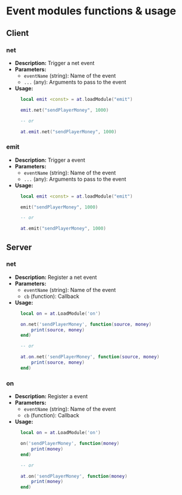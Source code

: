 # Event modules functions & usage 

## Client

### net
- **Description:** Trigger a net event
- **Parameters:**
  - `eventName` (string): Name of the event
  - `...` (any): Arguments to pass to the event
- **Usage:**
  ```lua
    local emit <const> = at.loadModule("emit")

    emit.net("sendPlayerMoney", 1000)

    -- or 

    at.emit.net("sendPlayerMoney", 1000)
  ```

### emit
- **Description:** Trigger a event
- **Parameters:**
  - `eventName` (string): Name of the event
  - `...` (any): Arguments to pass to the event
- **Usage:**
  ```lua
    local emit <const> = at.loadModule("emit")

    emit("sendPlayerMoney", 1000)

    -- or 

    at.emit("sendPlayerMoney", 1000)
  ```

## Server

### net
- **Description:** Register a net event
- **Parameters:**
  - `eventName` (string): Name of the event
  - `cb` (function): Callback
- **Usage:**
  ```lua
    local on = at.LoadModule('on')

    on.net('sendPlayerMoney', function(source, money)
        print(source, money)
    end)

    -- or

    at.on.net('sendPlayerMoney', function(source, money)
        print(source, money)
    end)
  ```

### on
- **Description:** Register a event
- **Parameters:**
  - `eventName` (string): Name of the event
  - `cb` (function): Callback
- **Usage:**
  ```lua
    local on = at.LoadModule('on')

    on('sendPlayerMoney', function(money)
        print(money)
    end)

    -- or 

    at.on('sendPlayerMoney', function(money)
        print(money)
    end)
  ```